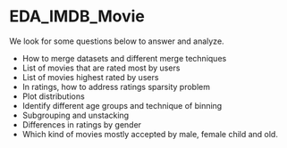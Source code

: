 # EDA_IMDB_Movie
We look for some questions below to answer and analyze. 
- How to merge datasets and different merge techniques
- List of movies that are rated most by users
- List of movies highest rated by users
- In ratings, how to address ratings sparsity problem
- Plot distributions
- Identify different age groups and technique of binning
- Subgrouping and unstacking
- Differences in ratings by gender 
- Which kind of movies mostly accepted by male, female child and old.
